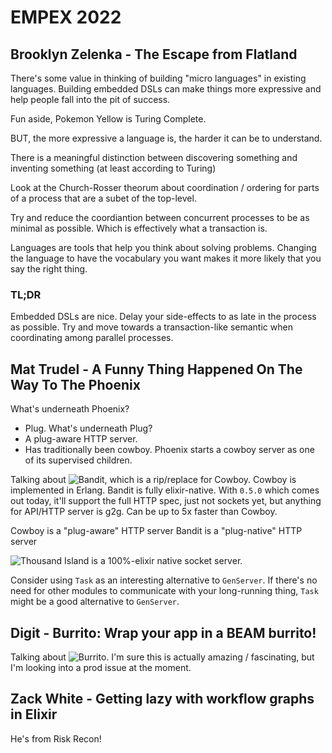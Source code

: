 # EMPEX 2022

## Brooklyn Zelenka - The Escape from Flatland

There's some value in thinking of building "micro languages" in existing languages.
Building embedded DSLs can make things more expressive and help people fall into the pit of success.

Fun aside, Pokemon Yellow is Turing Complete.

BUT, the more expressive a language is, the harder it can be to understand.

There is a meaningful distinction between discovering something and inventing something (at least
according to Turing)

Look at the Church-Rosser theorum about coordination / ordering for parts of a process that are a
subet of the top-level.

Try and reduce the coordiantion between concurrent processes to be as minimal as possible.
Which is effectively what a transaction is.

Languages are tools that help you think about solving problems.
Changing the language to have the vocabulary you want makes it more likely that you say the right thing. 

### TL;DR

Embedded DSLs are nice.
Delay your side-effects to as late in the process as possible.
Try and move towards a transaction-like semantic when coordinating among parallel processes.

## Mat Trudel - A Funny Thing Happened On The Way To The Phoenix

What's underneath Phoenix?
- Plug.
What's underneath Plug?
- A plug-aware HTTP server.
- Has traditionally been cowboy. Phoenix starts a cowboy server as one of its supervised children.

Talking about ![Bandit](https://github.com/mtrudel/bandit), which is a rip/replace for Cowboy.
Cowboy is implemented in Erlang.
Bandit is fully elixir-native. With `0.5.0` which comes out today, it'll support the full HTTP spec,
just not sockets yet, but anything for API/HTTP server is g2g.
Can be up to 5x faster than Cowboy.

Cowboy is a "plug-aware" HTTP server
Bandit is a "plug-native" HTTP server

![Thousand Island](https://github.com/mtrudel/thousand_island) is a 100%-elixir native socket server.

Consider using `Task` as an interesting alternative to `GenServer`.
If there's no need for other modules to communicate with your long-running thing, `Task` might be a good alternative to `GenServer`.

## Digit - Burrito: Wrap your app in a BEAM burrito!

Talking about ![Burrito](https://github.com/burrito-elixir/burrito).
I'm sure this is actually amazing / fascinating, but I'm looking into a prod issue at the moment.

## Zack White - Getting lazy with workflow graphs in Elixir

He's from Risk Recon!

<!-- ## Jon Carstens - An Ode to Firmware Design -->
<!--  -->
<!-- ## Ethan Gunderson - Telemetry Powered Observability -->
<!--  -->
<!-- ## Isaac Yonemoto - $callers and $ancestors and Tasks oh my! -->
<!--  -->
<!-- ## Quinn Wilton - Deriving Knowledge from Data -->
<!--  -->
<!-- ## SCHEDULE -->
<!--  -->
<!-- 8:00 - 9:00	Registration and Breakfast -->
<!-- 9:00 - 9:10	Opening Remarks -->
<!-- 9:10 - 10:00	[Keynote] The Escape from Flatland - Brooklyn Zelenka -->
<!-- 10:00 - 10:40	A Funny Thing Happened On The Way To The Phoenix - Mat Trudel -->
<!-- 10:40 - 10:55	Coffee Break -->
<!-- 10:55 - 11:35	Burrito: Wrap your app in a BEAM burrito! - Digit -->
<!-- 11:35 - 12:15	Getting lazy with workflow graphs in Elixir - Zack White -->
<!-- 12:15 - 1:45	Lunch Break -->
<!-- 1:45 - 1:50	Community sponsorship message -->
<!-- 1:50 - 2:30	An Ode to Firmware Design - Jon Carstens -->
<!-- 2:30 - 3:10	Telemetry Powered Observability - Ethan Gunderson -->
<!-- 3:10 - 3:25	Snack Break -->
<!-- 3:25 - 4:10	$callers and $ancestors and Tasks oh my! - Isaac Yonemoto -->
<!-- 4:10 - 5:00	Deriving Knowledge from Data - Quinn Wilton -->
<!-- 5:00 - 5:15	Closing Remarks -->
